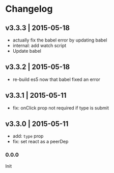 # Changelog

## v3.3.3 | 2015-05-18
* actually fix the babel error by updating babel
* internal: add watch script
* Update babel

## v3.3.2 | 2015-05-18
* re-build es5 now that babel fixed an error

## v3.3.1 | 2015-05-11
* fix: onClick prop not required if type is submit

## v3.3.0 | 2015-05-11
* add: `type` prop
* fix: set react as a peerDep

### 0.0.0
Init




